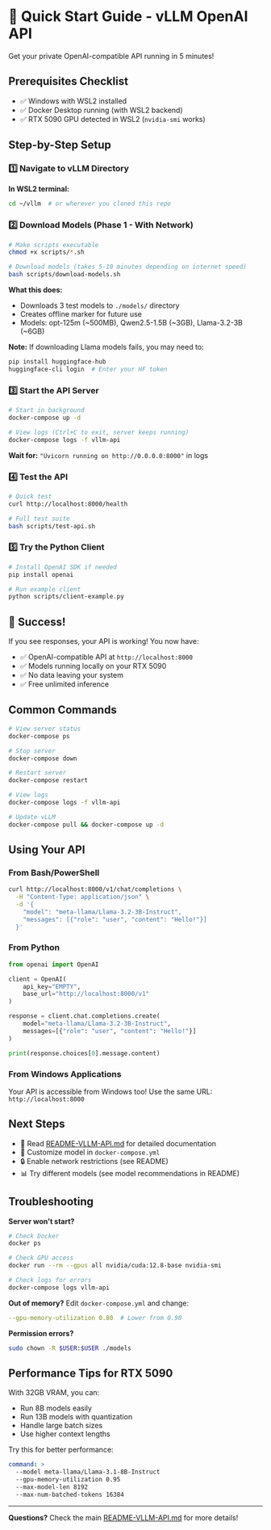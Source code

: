 # 🚀 Quick Start Guide - vLLM OpenAI API

Get your private OpenAI-compatible API running in 5 minutes!

## Prerequisites Checklist

- ✅ Windows with WSL2 installed
- ✅ Docker Desktop running (with WSL2 backend)
- ✅ RTX 5090 GPU detected in WSL2 (`nvidia-smi` works)

## Step-by-Step Setup

### 1️⃣ Navigate to vLLM Directory

**In WSL2 terminal:**
```bash
cd ~/vllm  # or wherever you cloned this repo
```

### 2️⃣ Download Models (Phase 1 - With Network)

```bash
# Make scripts executable
chmod +x scripts/*.sh

# Download models (takes 5-10 minutes depending on internet speed)
bash scripts/download-models.sh
```

**What this does:**
- Downloads 3 test models to `./models/` directory
- Creates offline marker for future use
- Models: opt-125m (~500MB), Qwen2.5-1.5B (~3GB), Llama-3.2-3B (~6GB)

**Note:** If downloading Llama models fails, you may need to:
```bash
pip install huggingface-hub
huggingface-cli login  # Enter your HF token
```

### 3️⃣ Start the API Server

```bash
# Start in background
docker-compose up -d

# View logs (Ctrl+C to exit, server keeps running)
docker-compose logs -f vllm-api
```

**Wait for:** `"Uvicorn running on http://0.0.0.0:8000"` in logs

### 4️⃣ Test the API

```bash
# Quick test
curl http://localhost:8000/health

# Full test suite
bash scripts/test-api.sh
```

### 5️⃣ Try the Python Client

```bash
# Install OpenAI SDK if needed
pip install openai

# Run example client
python scripts/client-example.py
```

## 🎉 Success!

If you see responses, your API is working! You now have:
- ✅ OpenAI-compatible API at `http://localhost:8000`
- ✅ Models running locally on your RTX 5090
- ✅ No data leaving your system
- ✅ Free unlimited inference

## Common Commands

```bash
# View server status
docker-compose ps

# Stop server
docker-compose down

# Restart server
docker-compose restart

# View logs
docker-compose logs -f vllm-api

# Update vLLM
docker-compose pull && docker-compose up -d
```

## Using Your API

### From Bash/PowerShell
```bash
curl http://localhost:8000/v1/chat/completions \
  -H "Content-Type: application/json" \
  -d '{
    "model": "meta-llama/Llama-3.2-3B-Instruct",
    "messages": [{"role": "user", "content": "Hello!"}]
  }'
```

### From Python
```python
from openai import OpenAI

client = OpenAI(
    api_key="EMPTY",
    base_url="http://localhost:8000/v1"
)

response = client.chat.completions.create(
    model="meta-llama/Llama-3.2-3B-Instruct",
    messages=[{"role": "user", "content": "Hello!"}]
)

print(response.choices[0].message.content)
```

### From Windows Applications
Your API is accessible from Windows too! Use the same URL: `http://localhost:8000`

## Next Steps

- 📖 Read [README-VLLM-API.md](README-VLLM-API.md) for detailed documentation
- 🔧 Customize model in `docker-compose.yml`
- 🔒 Enable network restrictions (see README)
- 📊 Try different models (see model recommendations in README)

## Troubleshooting

**Server won't start?**
```bash
# Check Docker
docker ps

# Check GPU access
docker run --rm --gpus all nvidia/cuda:12.8-base nvidia-smi

# Check logs for errors
docker-compose logs vllm-api
```

**Out of memory?**
Edit `docker-compose.yml` and change:
```yaml
--gpu-memory-utilization 0.80  # Lower from 0.90
```

**Permission errors?**
```bash
sudo chown -R $USER:$USER ./models
```

## Performance Tips for RTX 5090

With 32GB VRAM, you can:
- Run 8B models easily
- Run 13B models with quantization
- Handle large batch sizes
- Use higher context lengths

Try this for better performance:
```yaml
command: >
  --model meta-llama/Llama-3.1-8B-Instruct
  --gpu-memory-utilization 0.95
  --max-model-len 8192
  --max-num-batched-tokens 16384
```

---

**Questions?** Check the main [README-VLLM-API.md](README-VLLM-API.md) for more details!

